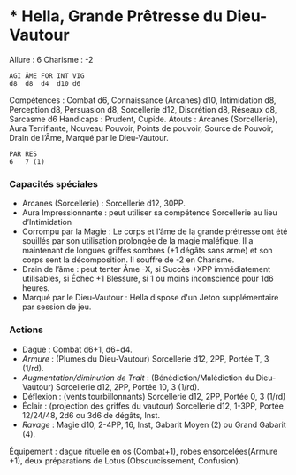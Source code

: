 # * Hella, Grande Prêtresse du Dieu-Vautour

Allure : 6
Charisme : -2

	AGI	ÂME	FOR	INT	VIG
	d8	d8	d4	d10	d6

Compétences : Combat d6, Connaissance (Arcanes) d10, Intimidation d8, Perception d8, Persuasion d8, Sorcellerie d12, Discrétion d8, Réseaux d8, Sarcasme d6
Handicaps : Prudent, Cupide.
Atouts : Arcanes (Sorcellerie), Aura Terrifiante, Nouveau Pouvoir, Points de pouvoir, Source de Pouvoir, Drain de l’Âme, Marqué par le Dieu-Vautour.

	PAR	RES
	6	7 (1)

### Capacités spéciales
- Arcanes (Sorcellerie) : Sorcellerie d12, 30PP.
- Aura Impressionnante : peut utiliser sa compétence Sorcellerie au lieu d’Intimidation
- Corrompu par la Magie : Le corps et l’âme de la grande prétresse ont été souillés par son utilisation prolongée de la magie maléfique. Il a maintenant de longues griffes sombres (+1 dégâts sans arme) et son corps sent la décomposition. Il souffre de -2 en Charisme.
- Drain de l’âme : peut tenter Âme -X, si Succès +XPP immédiatement utilisables, si Échec +1 Blessure, si 1 ou moins inconscience pour 1d6 heures.
- Marqué par le Dieu-Vautour : Hella dispose d'un Jeton supplémentaire par session de jeu.

### Actions
- Dague : Combat d6+1, d6+d4.
- _Armure_ : (Plumes du Dieu-Vautour) Sorcellerie d12, 2PP, Portée T, 3 (1/rd).
- _Augmentation/diminution de Trait_ : (Bénédiction/Malédiction du Dieu-Vautour) Sorcellerie d12, 2PP, Portée 10, 3 (1/rd).
- Déflexion : (vents tourbillonnants) Sorcellerie d12, 2PP, Portée 0, 3 (1/rd)
- Éclair : (projection des griffes du vautour) Sorcellerie d12, 1-3PP, Portée 12/24/48, 2d6 ou 3d6 de dégâts, Inst.
- _Ravage_ : Magie d10, 2-4PP, 16, Inst, Gabarit Moyen (2) ou Grand Gabarit (4).

Équipement : dague rituelle en os (Combat+1), robes ensorcelées(Armure +1), deux préparations de Lotus (Obscurcissement, Confusion).

